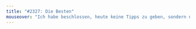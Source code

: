 ```yaml
---
title: "#2327: Die Besten"
mouseover: "Ich habe beschlossen, heute keine Tipps zu geben, sondern nur in mich hineinzukichern. Hihi."
---
```


